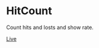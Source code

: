 HitCount
========

Count hits and losts and show rate.

[Live](https://tkojitu.github.io/HitCount/)

